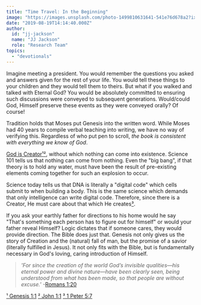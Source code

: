 ```yaml
---
title: "Time Travel: In the Beginning"
image: "https://images.unsplash.com/photo-1499810631641-541e76d678a2?ixlib=rb-1.2.1&q=85&fm=jpg&crop=entropy&cs=srgb&ixid=eyJhcHBfaWQiOjk2NjF9"
date: "2019-08-19T14:14:40.000Z"
author:
  id: "jj-jackson"
  name: "JJ Jackson"
  role: "Research Team"
topics:
  - "devotionals"
---
```

Imagine meeting a president. You would remember the questions you asked and answers given for the rest of your life. You would tell these things to your children and they would tell them to theirs. But what if you walked and talked with Eternal God? You would be absolutely committed to ensuring such discussions were conveyed to subsequent generations. Would/could God, Himself preserve these events as they were conveyed orally? Of course! 

Tradition holds that Moses put Genesis into the written word. While Moses had 40 years to compile verbal teaching into writing, we have no way of verifying this. Regardless of who put pen to scroll, *the book is consistent with everything we know of God*. 

[God is Creator¹][1][²][2], without which nothing can come into existence. Science 101 tells us that nothing can come from nothing. Even the "big bang", if that theory is to hold any water, must have been the result of pre-existing elements coming together for such an explosion to occur. 

Science today tells us that DNA is literally a "digital code" which cells submit to when building a body. This is the same science which demands that only intelligence can write digital code. Therefore, since there is a Creator, He must care about that which He creates[³][3]. 

If you ask your earthly father for directions to his home would he say "That's something each person has to figure out for himself" or would your father reveal Himself? Logic dictates that if someone cares, they would provide direction. The Bible does just that. Genesis not only gives us the story of Creation and the (natural) fall of man, but the promise of a savior (literally fulfilled in Jesus). It not only fits with the Bible, but is fundamentally necessary in God's loving, caring introduction of Himself.

> _'For since the creation of the world God’s invisible qualities—his eternal power and divine nature—have been clearly seen, being understood from what has been made, so that people are without excuse.'_ -[Romans 1:20][4]

[¹ Genesis 1:1][1]
[² John 1:1][2]
[³ 1 Peter 5:7][3]

[1]: https://www.bible.com/113/GEN.1.1
[2]: https://www.bible.com/113/JHN.1.1
[3]: https://www.bible.com/113/1PE.5.7
[4]: https://www.bible.com/113/ROM.1.20